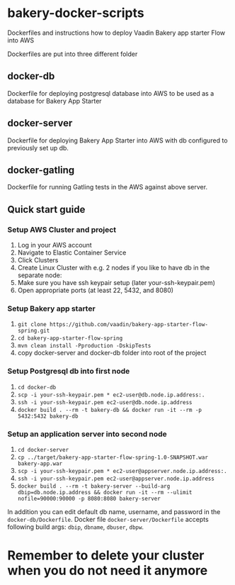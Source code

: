 # bakery-docker-scripts
Dockerfiles and instructions how to deploy Vaadin Bakery app starter Flow into AWS

Dockerfiles are put into three different folder

## docker-db

Dockerfile for deploying postgresql database into AWS to be used as a database for Bakery App Starter

## docker-server

Dockerfile for deploying Bakery App Starter into AWS with db configured to previously set up db.

## docker-gatling

Dockerfile for running Gatling tests in the AWS against above server.

## Quick start guide

### Setup AWS Cluster and project

1. Log in your AWS account
2. Navigate to Elastic Container Service
3. Click Clusters
4. Create Linux Cluster with e.g. 2 nodes if you like to have db in the separate node:
5. Make sure you have ssh keypair setup (later your-ssh-keypair.pem)
6. Open appropriate ports (at least 22, 5432, and 8080)

### Setup Bakery app starter

1. `git clone https://github.com/vaadin/bakery-app-starter-flow-spring.git`
2. `cd bakery-app-starter-flow-spring`
3. `mvn clean install -Pproduction -DskipTests`
4. copy docker-server and docker-db folder into root of the project

### Setup Postgresql db into first node

1. `cd docker-db`
2. `scp -i your-ssh-keypair.pem * ec2-user@db.node.ip.address:.`
3. `ssh -i your-ssh-keypair.pem ec2-user@db.node.ip.address`
4. `docker build . --rm -t bakery-db && docker run -it --rm -p 5432:5432 bakery-db`

### Setup an application server into second node

1. `cd docker-server`
2. `cp ../target/bakery-app-starter-flow-spring-1.0-SNAPSHOT.war bakery-app.war`
3. `scp -i your-ssh-keypair.pem * ec2-user@appserver.node.ip.address:.`
4. `ssh -i your-ssh-keypair.pem ec2-user@appserver.node.ip.address`
5. `docker build . --rm -t bakery-server --build-arg dbip=db.node.ip.address && docker run -it --rm --ulimit nofile=90000:90000 -p 8080:8080 bakery-server`

In addition you can edit default db name, username, and password in the `docker-db/Dockerfile`. Docker file `docker-server/Dockerfile` accepts following build args: `dbip`, `dbname`, `dbuser`, `dbpw`.

# Remember to delete your cluster when you do not need it anymore
